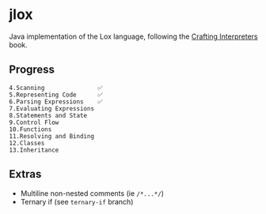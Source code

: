 # jlox

Java implementation of the Lox language, following the [Crafting Interpreters](http://craftinginterpreters.com/) book.

## Progress
    4.Scanning               ✅
    5.Representing Code      ✅
    6.Parsing Expressions    ✅
    7.Evaluating Expressions 
    8.Statements and State
    9.Control Flow
    10.Functions
    11.Resolving and Binding
    12.Classes
    13.Inheritance

## Extras

- Multiline non-nested comments (ie `/*...*/`)
- Ternary if (see `ternary-if` branch)
